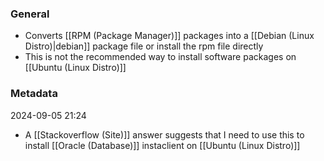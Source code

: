 ### General
- Converts [[RPM (Package Manager)]] packages into a [[Debian (Linux Distro)|debian]] package file or install the rpm file directly
- This is not the recommended way to install software packages on [[Ubuntu (Linux Distro)]]

### Metadata
2024-09-05 21:24
- A [[Stackoverflow (Site)]] answer suggests that I need to use this to install [[Oracle (Database)]] instaclient on [[Ubuntu (Linux Distro)]]